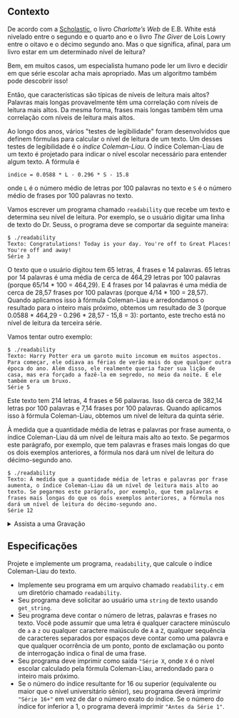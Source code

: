 ## Contexto

De acordo com a [Scholastic](https://www.scholastic.com/teachers/teaching-tools/collections/guided-reading-book-lists-for-every-level.html), o livro _Charlotte’s Web_ de E.B. White está nivelado entre o segundo e o quarto ano e o livro _The Giver_ de Lois Lowry entre o oitavo e o décimo segundo ano. Mas o que significa, afinal, para um livro estar em um determinado nível de leitura?

Bem, em muitos casos, um especialista humano pode ler um livro e decidir em que série escolar acha mais apropriado. Mas um algoritmo também pode descobrir isso!

Então, que características são típicas de níveis de leitura mais altos? Palavras mais longas provavelmente têm uma correlação com níveis de leitura mais altos. Da mesma forma, frases mais longas também têm uma correlação com níveis de leitura mais altos.

Ao longo dos anos, vários "testes de legibilidade" foram desenvolvidos que definem fórmulas para calcular o nível de leitura de um texto. Um desses testes de legibilidade é o _índice Coleman-Liau_. O índice Coleman-Liau de um texto é projetado para indicar o nível escolar necessário para entender algum texto. A fórmula é

    indice = 0.0588 * L - 0.296 * S - 15.8

onde `L` é o número médio de letras por 100 palavras no texto e `S` é o número médio de frases por 100 palavras no texto.

Vamos escrever um programa chamado `readability` que recebe um texto e determina seu nível de leitura. Por exemplo, se o usuário digitar uma linha de texto do Dr. Seuss, o programa deve se comportar da seguinte maneira:

    $ ./readability
    Texto: Congratulations! Today is your day. You're off to Great Places! You're off and away!
    Série 3

O texto que o usuário digitou tem 65 letras, 4 frases e 14 palavras. 65 letras por 14 palavras é uma média de cerca de 464,29 letras por 100 palavras (porque 65/14 * 100 = 464,29). E 4 frases por 14 palavras é uma média de cerca de 28,57 frases por 100 palavras (porque 4/14 * 100 = 28,57). Quando aplicamos isso à fórmula Coleman-Liau e arredondamos o resultado para o inteiro mais próximo, obtemos um resultado de 3 (porque 0.0588 * 464,29 - 0.296 * 28,57 - 15,8 = 3): portanto, este trecho está no nível de leitura da terceira série.

Vamos tentar outro exemplo:

    $ ./readability
    Texto: Harry Potter era um garoto muito incomum em muitos aspectos. Para começar, ele odiava as férias de verão mais do que qualquer outra época do ano. Além disso, ele realmente queria fazer sua lição de casa, mas era forçado a fazê-la em segredo, no meio da noite. E ele também era um bruxo.
    Série 5

Este texto tem 214 letras, 4 frases e 56 palavras. Isso dá cerca de 382,14 letras por 100 palavras e 7,14 frases por 100 palavras. Quando aplicamos isso à fórmula Coleman-Liau, obtemos um nível de leitura da quinta série.

À medida que a quantidade média de letras e palavras por frase aumenta, o índice Coleman-Liau dá um nível de leitura mais alto ao texto. Se pegarmos este parágrafo, por exemplo, que tem palavras e frases mais longas do que os dois exemplos anteriores, a fórmula nos dará um nível de leitura do décimo-segundo ano.

    $ ./readability
    Texto: À medida que a quantidade média de letras e palavras por frase aumenta, o índice Coleman-Liau dá um nível de leitura mais alto ao texto. Se pegarmos este parágrafo, por exemplo, que tem palavras e frases mais longas do que os dois exemplos anteriores, a fórmula nos dará um nível de leitura do décimo-segundo ano.
    Série 12

<details><summary>Assista a uma Gravação</summary><script async="" data-autoplay="1" data-cols="100" data-loop="1" data-rows="12" id="asciicast-2YTPtsNbRP2p4bD4drEjHaoRj" src="https://asciinema.org/a/2YTPtsNbRP2p4bD4drEjHaoRj.js"></script></details>

## Especificações

Projete e implemente um programa, `readability`, que calcule o índice Coleman-Liau do texto.

- Implemente seu programa em um arquivo chamado `readability.c` em um diretório chamado `readability`.
- Seu programa deve solicitar ao usuário uma `string` de texto usando `get_string`.
- Seu programa deve contar o número de letras, palavras e frases no texto. Você pode assumir que uma letra é qualquer caractere minúsculo de `a` a `z` ou qualquer caractere maiúsculo de `A` a `Z`, qualquer sequência de caracteres separados por espaços deve contar como uma palavra e que qualquer ocorrência de um ponto, ponto de exclamação ou ponto de interrogação indica o final de uma frase.
- Seu programa deve imprimir como saída `"Série X`, onde `X` é o nível escolar calculado pela fórmula Coleman-Liau, arredondado para o inteiro mais próximo.
- Se o número do índice resultante for 16 ou superior (equivalente ou maior que o nível universitário sênior), seu programa deverá imprimir `"Série 16+"` em vez de dar o número exato do índice. Se o número do índice for inferior a 1, o programa deverá imprimir `"Antes da Série 1"`.